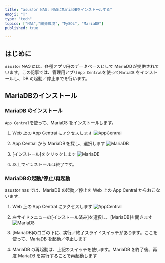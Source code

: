 ```yaml
---
title: "asustor NAS: NASにMariaDBをインストールする"
emoji: "🍆"
type: "tech"
topics: ["NAS","開発環境", "MySQL", "MariaDB"]
published: true

---
```


## はじめに

asustor NAS には、各種アプリ用のデータベースとして MariaDB が提供されています。この記事では、管理用アプリ`App Central`を使って`MariaDB` をインストールし、DB の起動／停止までを行います。

## MariaDBのインストール

### MariaDB のインストール

`App Central`を使って、MariaDB をインストールします。

1. Web 上の App Central にアクセスします
  ![AppCentral](https://storage.googleapis.com/zenn-user-upload/v4c4y3aq0yd0jhb1g9397h3keijz)

2. App Central から MariaDB を探し、選択します
  ![MariaDB](https://storage.googleapis.com/zenn-user-upload/52hhzcpnzboyk70r4155nbc0votm)

3. [インストール]をクリックします
  ![MariaDB](https://storage.googleapis.com/zenn-user-upload/uwxiqe4cbg1lrq0vnfsnndvi3zr9)

4. 以上でインストールは終了です。

### MariaDBの起動/停止/再起動

asustor nas では、MariaDB の起動／停止を Web 上の App Central からおこないます。

1. Web 上の App Central にアクセスします
  ![AppCentral](https://storage.googleapis.com/zenn-user-upload/v4c4y3aq0yd0jhb1g9397h3keijz)

2. 左サイドメニューの[インストール済み]を選択し、[MariaDB]を開きます
  ![MariaDB](https://storage.googleapis.com/zenn-user-upload/y7okgbbbztmjxxq55yv8ty72or5w)

3. [MariaDB]のロゴの下に、実行／終了スライドスイッチがあります。ここを使って、MariaDB を起動／停止します
  
4. MariaDB の再起動は、上記のスイッチを使います。MariaDB を終了後、再度 MariaDB を実行することで再起動します
